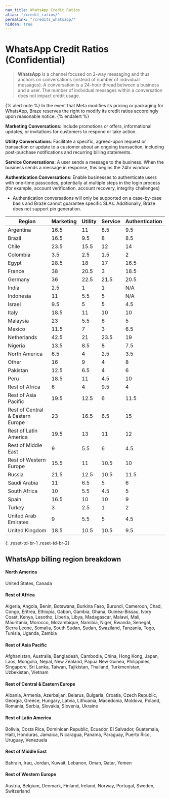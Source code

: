 ```yaml
---
nav_title: WhatsApp Credit Ratios
alias: "/credit_ratios/"
permalink: "/credits_whatsapp/"
hidden: true
---
```


# WhatsApp Credit Ratios (Confidential)

> **WhatsApp** is a channel focused on 2-way messaging and thus anchors on conversations (instead of number of individual messages). A conversation is a 24-hour thread between a business and a user. The number of individual messages within a conversation does not impact credit usage. 

{% alert note %}
In the event that Meta modifies its pricing or packaging for WhatsApp, Braze reserves the right to modify its credit ratios accordingly upon reasonable notice.
{% endalert %}

**Marketing Conversations**: Include promotions or offers, informational updates, or invitations for customers to respond or take action. 

**Utility Conversations**: Facilitate a specific, agreed-upon request or transaction or update to a customer about an ongoing transaction, including post-purchase notifications and recurring billing statements.

**Service Conversations**: A user sends a message to the business. When the business sends a message in response, this begins the 24hr window.

**Authentication Conversations**: Enable businesses to authenticate users with one-time passcodes, potentially at multiple steps in the login process (for example, account verification, account recovery, integrity challenges) 
  - Authentication conversations will only be supported on a case-by-case basis and Braze cannot guarantee specific SLAs. Additionally, Braze does not support pin generation.

| Region | Marketing | Utility | Service | Authentication | 
| --- | --- | --- | --- | --- |
| Argentina| 16.5 | 11 | 8.5 | 9.5 |
| Brazil | 16.5 | 9.5 | 8 | 8.5 |
| Chile | 23.5| 15.5 | 12 | 14 |
| Colombia | 3.5 | 2.5 | 1.5 | 2 |
| Egypt | 28.5 | 18 | 17 | 16.5 |
| France | 38| 20.5 | 3 | 18.5 |
| Germany | 36| 22.5 | 21.5 | 20.5 |
| India | 2.5 | 1 | 1 | N/A |
| Indonesia | 11 | 5.5 | 5 | N/A |
| Israel | 9.5 | 5 | 5 | 4.5 |
| Italy | 18.5 | 11 | 10 | 10 |
| Malaysia | 23 | 5.5 | 6 | 5 |
| Mexico | 11.5 | 7 | 3 | 6.5 |
| Netherlands | 42.5 | 21 | 23.5 | 19 |
| Nigeria | 13.5 | 8.5 | 8 | 7.5 |
| North America | 6.5 | 4| 2.5 | 3.5 |
| Other | 16 | 9 | 4 | 8 |
| Pakistan | 12.5 | 6.5 | 4 | 6 |
| Peru | 18.5 | 11 | 4.5 | 10 |
| Rest of Africa | 6 | 4 | 9.5 | 4 |
| Rest of Asia Pacific | 19.5 | 12.5 | 6 | 11.5 |
| Rest of Central & Eastern Europe | 23 | 16.5| 6.5 | 15 |
| Rest of Latin America | 19.5 | 13 | 11 | 12 |
| Rest of Middle East | 9 | 5.5 | 6 | 4.5 |
| Rest of Western Europe | 15.5 | 11 | 10.5 | 10 |
| Russia | 21.5 | 12.5 | 10.5 | 11.5 |
| Saudi Arabia | 11 | 6.5 | 5 | 6 |
| South Africa | 10 | 5.5 | 4.5 | 5 |
| Spain | 16.5 | 10 | 10 | 9 |
| Turkey | 3 | 2.5 | 1 | 2 |
| United Arab Emirates | 9 | 5.5 | 5 | 4.5 |
| United Kingdom | 18.5 | 10.5 | 10.5 | 9.5 |
{: .reset-td-br-1 .reset-td-br-2}

## WhatsApp billing region breakdown

#### North America
United States, Canada

#### Rest of Africa
Algeria, Angola, Benin, Botswana, Burkina Faso, Burundi, Cameroon, Chad, Congo, Eritrea, Ethiopia, Gabon, Gambia, Ghana, Guinea-Bissau, Ivory Coast, Kenya, Lesotho, Liberia, Libya, Madagascar, Malawi, Mali, Mauritania, Morocco, Mozambique, Namibia, Niger, Rwanda, Senegal, Sierra Leone, Somalia, South Sudan, Sudan, Swaziland, Tanzania, Togo, Tunisia, Uganda, Zambia

#### Rest of Asia Pacific
Afghanistan, Australia, Bangladesh, Cambodia, China, Hong Kong, Japan, Laos, Mongolia, Nepal, New Zealand, Papua New Guinea, Philippines, Singapore, Sri Lanka, Taiwan, Tajikistan, Thailand, Turkmenistan, Uzbekistan, Vietnam

#### Rest of Central & Eastern Europe
Albania, Armenia, Azerbaijan, Belarus, Bulgaria, Croatia, Czech Republic, Georgia, Greece, Hungary, Latvia, Lithuania, Macedonia, Moldova, Poland, Romania, Serbia, Slovakia, Slovenia, Ukraine

#### Rest of Latin America
Bolivia, Costa Rica, Dominican Republic, Ecuador, El Salvador, Guatemala, Haiti, Honduras, Jamaica, Nicaragua, Panama, Paraguay, Puerto Rico, Uruguay, Venezuela

#### Rest of Middle East
Bahrain, Iraq, Jordan, Kuwait, Lebanon, Oman, Qatar, Yemen

#### Rest of Western Europe
Austria, Belgium, Denmark, Finland, Ireland, Norway, Portugal, Sweden, Switzerland
